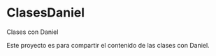 # ClasesDaniel
Clases con Daniel

Este proyecto es para compartir el contenido de las clases con Daniel.
